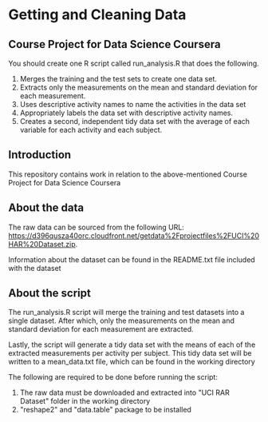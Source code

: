 # Getting and Cleaning Data
## Course Project for Data Science Coursera

You should create one R script called run_analysis.R that does the following.

1. Merges the training and the test sets to create one data set.
2. Extracts only the measurements on the mean and standard deviation for each measurement.
3. Uses descriptive activity names to name the activities in the data set
4. Appropriately labels the data set with descriptive activity names.
5. Creates a second, independent tidy data set with the average of each variable for each activity and each subject.

## Introduction

This repository contains work in relation to the above-mentioned Course Project for Data Science Coursera

## About the data
The raw data can be sourced from the following URL: https://d396qusza40orc.cloudfront.net/getdata%2Fprojectfiles%2FUCI%20HAR%20Dataset.zip.

Information about the dataset can be found in the README.txt file included with the dataset

## About the script
The run_analysis.R script will merge the training and test datasets into a single dataset. After which, only the measurements on the mean and standard deviation for each measurement are extracted. 

Lastly, the script will generate a tidy data set with the means of each of the extracted measurements per activity per subject. This tidy data set will be written to a mean_data.txt file, which can be found in the working directory

The following are required to be done before running the script:

1. The raw data must be downloaded and extracted into "UCI RAR Dataset" folder in the working directory
2. "reshape2" and "data.table" package to be installed
